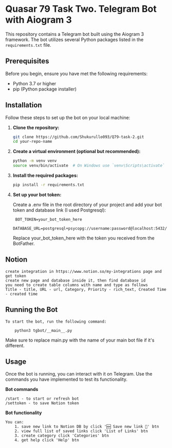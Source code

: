 # Quasar 79 Task Two. Telegram Bot with Aiogram 3

This repository contains a Telegram bot built using the Aiogram 3 framework. The bot utilizes several Python packages listed in the `requirements.txt` file.

## Prerequisites

Before you begin, ensure you have met the following requirements:

- Python 3.7 or higher
- pip (Python package installer)

## Installation

Follow these steps to set up the bot on your local machine:

1. **Clone the repository:**

   ```bash
   git clone https://github.com/Shukurullo093/Q79-task-2.git
   cd your-repo-name
   
2. **Create a virtual environment (optional but recommended):**

    ```bash
    python -m venv venv
    source venv/bin/activate  # On Windows use `venv\Scripts\activate`
   
3. **Install the required packages:**
    ```bash
    pip install -r requirements.txt
   

4. **Set up your bot token:**

    Create a .env file in the root directory of your project and add your bot token and database link (I used Postgresql):

        BOT_TOKEN=your_bot_token_here
        DATABASE_URL=postgresql+psycopg://username:password@localhost:5432/db_name
   
   Replace your_bot_token_here with the token you received from the BotFather.

## Notion

    create integration in https://www.notion.so/my-integrations page and get token
    create new page and database inside it, then find database id
    you need to create table columns with name and type as follows
    Title - title, URL - url, Category, Priority - rich_text, Created Time - created time

## Running the Bot

    To start the bot, run the following command:
        
        python3 tgbot/__main__.py

Make sure to replace main.py with the name of your main bot file if it's different.

## Usage

Once the bot is running, you can interact with it on Telegram. Use the commands you have implemented to test its functionality.

**Bot commands**
    
    /start - to start or refresh bot
    /settoken - to save Notion token

**Bot functionality**

    You can:
        1. save new link to Notion DB by click '🆕 Save new link 🔗' btn 
        2. view full list of saved links click 'List of Links' btn 
        3. create category click 'Categories' btn 
        4. get help click 'Help' btn 